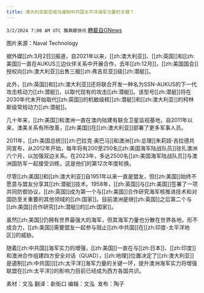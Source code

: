 ```yaml
---
title: 澳大利亚能否成为遏制中共国太平洋海军力量的关键？
---
```

`3/2/2024 7:00 AM UTC 雅典娜快讯` [轉載自GNews](https://gnews.org/articles/2358443)

图片来源：Naval Technology

据外媒[[zh:3月2日]]报道，自2021年以来，[[zh:澳大利亚]]、[[zh:英国]]和[[zh:美国]]一直在AUKUS三边伙伴关系中开展合作，去年[[zh:12月]]，[[zh:美国国会]]授权向[[zh:澳大利亚]]出售三艘[[zh:弗吉尼亚]]级[[zh:潜艇]]。

此外，[[zh:英国]]和[[zh:澳大利亚]]还将联合开发一种名为SSN-AUKUS的下一代攻击核动力[[zh:潜艇]]，以取代现有的攻击[[zh:潜艇]]。该型号[[zh:潜艇]]将在2030年代末开始取代[[zh:英国]]的机敏级核[[zh:潜艇]]和[[zh:澳大利亚]]的柯林斯级常规动力[[zh:潜艇]]。

几十年来，[[zh:美国]]和澳洲一直在澳内陆建有联合卫星监视基地，自2011年以来，澳美关系有所改善，[[zh:美国]]在[[zh:澳大利亚]]部署了更多军事人员。

2011年，[[zh:美国总统]][[zh:巴拉克·奥巴马]]和澳洲[[zh:总理]]朱莉娅·吉拉德共同宣布，从2012年开始，每年将有200至250名[[zh:美国海军陆战队员]]驻扎澳洲六个月，以加强双边关系。在2023年，多达2500名[[zh:美国海军陆战队员]]与澳洲国防军一起接受训练，这是他们的第12次年度轮换。

尽管[[zh:美国]]和[[zh:澳大利亚]]自1951年以来一直是盟友，但[[zh:美国]]始终不愿意与盟友分享其[[zh:潜艇]]技术。1958年，[[zh:英国]]与[[zh:美国]]签署了一项共同防御协议，[[zh:英国]]成为第一个与[[zh:美国]]合作研究海军核推进技术和对国防至关重要的其他领域的[[zh:国家]]。目前澳洲是继[[zh:英国]]之后第二个与[[zh:美国]]合作研究[[zh:潜艇]]的[[zh:国家]]。

虽然[[zh:美国]]仍拥有世界最强大的海军，但其海军力量也分散在世界各地，形不成合力，[[zh:美国]]需要盟友一起参与阻止[[zh:中共国]]在[[zh:印度-太平洋地区]]的威胁。

随着[[zh:中共国]]海军实力的增强，[[zh:美国]]一直在与[[zh:日本]]、[[zh:印度]]和澳洲合作组建四方安全对话（QUAD），[[zh:地理]]位置决定了[[zh:澳大利亚]]是遏制[[zh:中共国]][[zh:太平洋]]海军力量的关键一环，提升澳洲海军实力将增强联盟在[[zh:太平洋]]的影响力目前已经成为西方各国共识。

         
素材：文泓  翻译：新街口  编辑：文泓   发布：陶子
